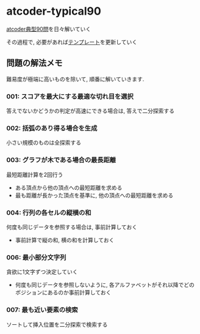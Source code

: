 # atcoder-typical90
[atcoder典型90問](https://atcoder.jp/contests/typical90/tasks)を日々解いていく

その過程で, 必要があれば[テンプレート](https://github.com/birdwatcherYT/atcoder-template)を更新していく

## 問題の解法メモ
難易度が極端に高いものを除いて, 順番に解いていきます. 

### 001: スコアを最大にする最適な切れ目を選択
答えでないかどうかの判定が高速にできる場合は, 答えで二分探索する

### 002: 括弧のあり得る場合を生成
小さい規模のものは全探索する

### 003: グラフが木である場合の最長距離
最短距離計算を2回行う
- ある頂点から他の頂点への最短距離を求める
- 最も距離が長かった頂点を基準に, 他の頂点への最短距離を求める

### 004: 行列の各セルの縦横の和
何度も同じデータを参照する場合は, 事前計算しておく
- 事前計算で縦の和, 横の和を計算しておく

### 006: 最小部分文字列
貪欲に1文字ずつ決定していく
- 何度も同じデータを参照しないように, 各アルファベットがそれ以降でどのポジションにあるのか事前計算しておく

### 007: 最も近い要素の検索
ソートして挿入位置を二分探索で検索する

